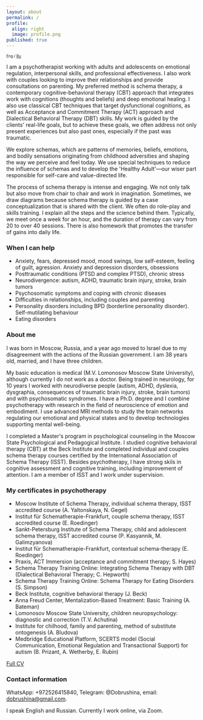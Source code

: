 ```yaml
---
layout: about
permalink: /
profile:
  align: right
  image: profile.png
published: true
---
```


<sub><sub>Eng / [Ru](Russian.md)</sub></sub>


I am a psychotherapist working with adults and adolescents on emotional regulation, interpersonal skills, and professional effectiveness. I also work with couples looking to improve their relationships and provide consultations on parenting. My preferred method is schema therapy, a contemporary cognitive-behavioral therapy (CBT) approach that integrates work with cognitions (thoughts and beliefs) and deep emotional healing. I also use classical CBT techniques that target dysfunctional cognitions, as well as Acceptance and Commitment Therapy (ACT) approach and Dialectical Behavioral Therapy (DBT) skills. My work is guided by the clients' real-life goals, but to achieve these goals, we often address not only present experiences but also past ones, especially if the past was traumatic.

We explore schemas, which are patterns of memories, beliefs, emotions, and bodily sensations originating from childhood adversities and shaping the way we perceive and feel today. We use special techniques to reduce the influence of schemas and to develop the 'Healthy Adult'—our wiser part responsible for self-care and value-directed life.

The process of schema therapy is intense and engaging. We not only talk but also move from chair to chair and work in imagination. Sometimes, we draw diagrams because schema therapy is guided by a case conceptualization that is shared with the client. We often do role-play and skills training. I explain all the steps and the science behind them. Typically, we meet once a week for an hour, and the duration of therapy can vary from 20 to over 40 sessions. There is also homework that promotes the transfer of gains into daily life.


### When I can help
- Anxiety, fears, depressed mood, mood swings, low self-esteem, feeling of guilt, agression. Anxiety and depression disorders, obsessions
- Posttraumatic conditions (PTSD and complex PTSD), chronic stress
- Neurodivergence: autism, ADHD, traumatic brain injury, stroke, brain tumors
- Psychosomatic symptoms and coping with chronic diseases
- Difficulties in relationships, including couples and parenting
- Personality disorders including BPD (borderline personality disorder). Self-mutilating behaviour
- Eating disorders


### About me
I was born in Moscow, Russia, and a year ago moved to Israel due to my disagreement with the actions of the Russian government. I am 38 years old, married, and I have three children.

My basic education is medical (M.V. Lomonosov Moscow State University), although currently I do not work as a doctor. Being trained in neurology, for 10 years I worked with neurodiverse people (аutism, ADHD, dyslexia, dysgraphia, consequences of traumatic brain injury, stroke, brain tumors) and with psychosomatic syndromes. I have a Ph.D. degree and I combine psychotherapy with research in the field of neuroscience of emotion and embodiment. I use advanced MRI methods to study the brain networks regulating our emotional and physical states and to develop technologies supporting mental well-being.

I completed a Master's program in psychological counseling in the Moscow State Psychological and Pedagogical Institute. I studied cognitive behavioral therapy (CBT) at the Beck Institute and completed individual and couples schema therapy courses certified by the International Association of Schema Therapy (ISST). Besides psychotherapy, I have strong skils in cognitive assessment and cognitive training, including improvement of attention. I am a member of ISST and I work under supervision.


### My certificates in psychotherapy
- Moscow Institute of Schema Therapy, individual schema therapy, ISST accredited course (A. Yaltonskaya, N. Gegel)
- Institut für Schematherapie-Frankfurt, couple schema therapy, ISST accredited course (E. Roedinger)
- Sankt-Petersburg Institute of Schema Therapy, child and adolescent schema therapy, ISST accredited course (P. Kasyannik, M. Galimzyanova)
- Institut für Schematherapie-Frankfurt, contextual schema-therapy (E. Roedinger)
- Praxis, ACT Immersion (acceptance and commitment therapy; S. Hayes)
- Schema Therapy Training Online: Integrating Schema Therapy with DBT (Dialectical Behavioral Therapy; C. Hepworth)
- Schema Therapy Training Online: Schema Therapy for Eating Disorders (S. Simpson)
- Beck Institute, cognitive behavioral therapy (J. Beck)
- Anna Freud Center, Mentalization-Based Treatment: Basic Training (A. Bateman)
- Lomonosov Moscow State University, children neuropsychology: diagnostic and correction (T.V. Achutina)
- Institute for chilhood, family and parenting, method of substitute ontogenesis (A. Bludova)
- Medbridge Educational Platform, SCERTS model (Social Communication, Emotional Regulation and Transactional Support) for autism (B. Prizant, A. Wetherby, E. Rubin)

[Full CV](http://www.dobrushina.care/files/CV_Dobrushina_Oct_2023.pdf)

### Contact information
WhatsApp: +972526415840, Telegram: @Dobrushina, email: [dobrushina@gmail.com](mailto:dobrushina@gmail.com).

I speak English and Russian. Currently I work online, via Zoom.
